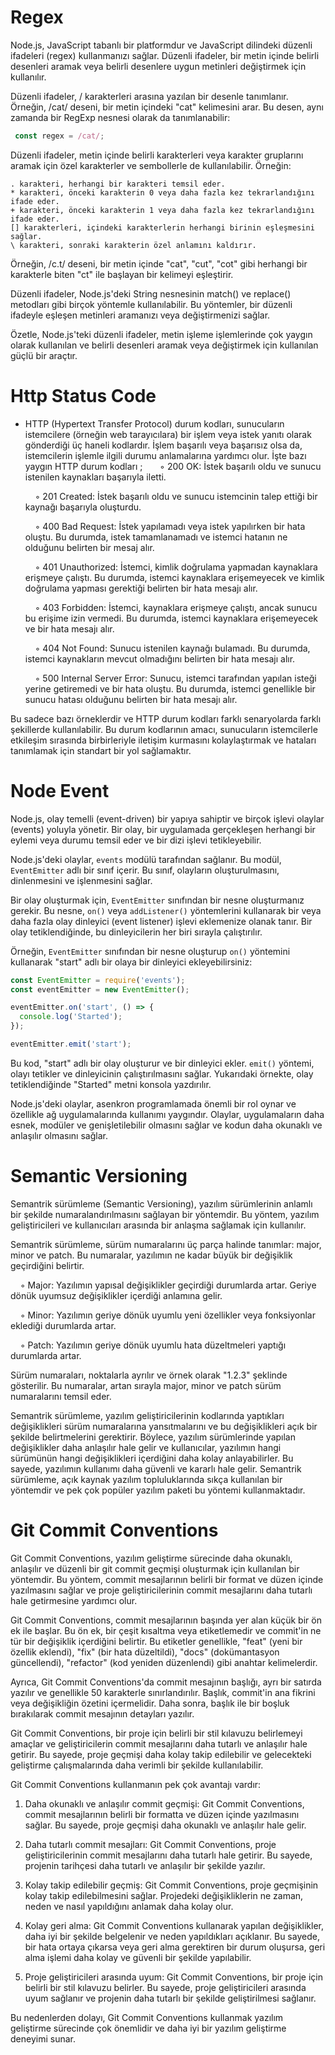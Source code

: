 # Regex
Node.js, JavaScript tabanlı bir platformdur ve JavaScript dilindeki düzenli ifadeleri (regex) kullanmanızı sağlar. Düzenli ifadeler, bir metin içinde belirli desenleri aramak veya belirli desenlere uygun metinleri değiştirmek için kullanılır.

Düzenli ifadeler, / karakterleri arasına yazılan bir desenle tanımlanır. Örneğin, /cat/ deseni, bir metin içindeki "cat" kelimesini arar. Bu desen, aynı zamanda bir RegExp nesnesi olarak da tanımlanabilir:

```javascript
 const regex = /cat/;
 ```

Düzenli ifadeler, metin içinde belirli karakterleri veya karakter gruplarını aramak için özel karakterler ve sembollerle de kullanılabilir. Örneğin:

    . karakteri, herhangi bir karakteri temsil eder.
    * karakteri, önceki karakterin 0 veya daha fazla kez tekrarlandığını ifade eder.
    + karakteri, önceki karakterin 1 veya daha fazla kez tekrarlandığını ifade eder.
    [] karakterleri, içindeki karakterlerin herhangi birinin eşleşmesini sağlar.
    \ karakteri, sonraki karakterin özel anlamını kaldırır.

Örneğin, /c.t/ deseni, bir metin içinde "cat", "cut", "cot" gibi herhangi bir karakterle biten "ct" ile başlayan bir kelimeyi eşleştirir.

Düzenli ifadeler, Node.js'deki String nesnesinin match() ve replace() metodları gibi birçok yöntemle kullanılabilir. Bu yöntemler, bir düzenli ifadeyle eşleşen metinleri aramanızı veya değiştirmenizi sağlar.

Özetle, Node.js'teki düzenli ifadeler, metin işleme işlemlerinde çok yaygın olarak kullanılan ve belirli desenleri aramak veya değiştirmek için kullanılan güçlü bir araçtır.

# Http Status Code

* HTTP (Hypertext Transfer Protocol) durum kodları, sunucuların istemcilere (örneğin web tarayıcılara) bir işlem veya istek yanıtı olarak gönderdiği üç haneli kodlardır. İşlem başarılı veya başarısız olsa da, istemcilerin işlemle ilgili durumu anlamalarına yardımcı olur. İşte bazı yaygın HTTP durum kodları ;
&nbsp;
  &nbsp; &nbsp; &#9702; 200 OK: İstek başarılı oldu ve sunucu istenilen kaynakları başarıyla iletti.

  &nbsp; &nbsp; &#9702; 201 Created: İstek başarılı oldu ve sunucu istemcinin talep ettiği bir kaynağı başarıyla oluşturdu.
    
  &nbsp; &nbsp; &#9702; 400 Bad Request: İstek yapılamadı veya istek yapılırken bir hata oluştu. Bu durumda, istek tamamlanamadı ve istemci hatanın ne olduğunu belirten bir mesaj alır.
  
  &nbsp; &nbsp; &#9702; 401 Unauthorized: İstemci, kimlik doğrulama yapmadan kaynaklara erişmeye çalıştı. Bu durumda, istemci kaynaklara erişemeyecek ve kimlik doğrulama yapması gerektiği belirten bir hata mesajı alır.
    
  &nbsp; &nbsp; &#9702; 403 Forbidden: İstemci, kaynaklara erişmeye çalıştı, ancak sunucu bu erişime izin vermedi. Bu durumda, istemci kaynaklara erişemeyecek ve bir hata mesajı alır.
    
  &nbsp; &nbsp; &#9702; 404 Not Found: Sunucu istenilen kaynağı bulamadı. Bu durumda, istemci kaynakların mevcut olmadığını belirten bir hata mesajı alır.
    
  &nbsp; &nbsp; &#9702; 500 Internal Server Error: Sunucu, istemci tarafından yapılan isteği yerine getiremedi ve bir hata oluştu. Bu durumda, istemci genellikle bir sunucu hatası olduğunu belirten bir hata mesajı alır.

Bu sadece bazı örneklerdir ve HTTP durum kodları farklı senaryolarda farklı şekillerde kullanılabilir. Bu durum kodlarının amacı, sunucuların istemcilerle etkileşim sırasında birbirleriyle iletişim kurmasını kolaylaştırmak ve hataları tanımlamak için standart bir yol sağlamaktır.

# Node Event

Node.js, olay temelli (event-driven) bir yapıya sahiptir ve birçok işlevi olaylar (events) yoluyla yönetir. Bir olay, bir uygulamada gerçekleşen herhangi bir eylemi veya durumu temsil eder ve bir dizi işlevi tetikleyebilir.

Node.js'deki olaylar, `events` modülü tarafından sağlanır. Bu modül, `EventEmitter` adlı bir sınıf içerir. Bu sınıf, olayların oluşturulmasını, dinlenmesini ve işlenmesini sağlar.

Bir olay oluşturmak için, `EventEmitter` sınıfından bir nesne oluşturmanız gerekir. Bu nesne, `on()` veya `addListener()` yöntemlerini kullanarak bir veya daha fazla olay dinleyici (event listener) işlevi eklemenize olanak tanır. Bir olay tetiklendiğinde, bu dinleyicilerin her biri sırayla çalıştırılır.

Örneğin, `EventEmitter` sınıfından bir nesne oluşturup `on()` yöntemini kullanarak "start" adlı bir olaya bir dinleyici ekleyebilirsiniz:

``` javascript
const EventEmitter = require('events');
const eventEmitter = new EventEmitter();

eventEmitter.on('start', () => {
  console.log('Started');
});

eventEmitter.emit('start');
```

Bu kod, "start" adlı bir olay oluşturur ve bir dinleyici ekler. `emit()` yöntemi, olayı tetikler ve dinleyicinin çalıştırılmasını sağlar. Yukarıdaki örnekte, olay tetiklendiğinde "Started" metni konsola yazdırılır.

Node.js'deki olaylar, asenkron programlamada önemli bir rol oynar ve özellikle ağ uygulamalarında kullanımı yaygındır. Olaylar, uygulamaların daha esnek, modüler ve genişletilebilir olmasını sağlar ve kodun daha okunaklı ve anlaşılır olmasını sağlar.

# Semantic Versioning

Semantrik sürümleme (Semantic Versioning), yazılım sürümlerinin anlamlı bir şekilde numaralandırılmasını sağlayan bir yöntemdir. Bu yöntem, yazılım geliştiricileri ve kullanıcıları arasında bir anlaşma sağlamak için kullanılır.

Semantrik sürümleme, sürüm numaralarını üç parça halinde tanımlar: major, minor ve patch. Bu numaralar, yazılımın ne kadar büyük bir değişiklik geçirdiğini belirtir.

&nbsp; &nbsp; &#9702; Major: Yazılımın yapısal değişiklikler geçirdiği durumlarda artar. Geriye dönük uyumsuz değişiklikler içerdiği anlamına gelir.

&nbsp; &nbsp; &#9702; Minor: Yazılımın geriye dönük uyumlu yeni özellikler veya fonksiyonlar eklediği durumlarda artar.

&nbsp; &nbsp; &#9702; Patch: Yazılımın geriye dönük uyumlu hata düzeltmeleri yaptığı durumlarda artar.

Sürüm numaraları, noktalarla ayrılır ve örnek olarak "1.2.3" şeklinde gösterilir. Bu numaralar, artan sırayla major, minor ve patch sürüm numaralarını temsil eder.

Semantrik sürümleme, yazılım geliştiricilerinin kodlarında yaptıkları değişiklikleri sürüm numaralarına yansıtmalarını ve bu değişiklikleri açık bir şekilde belirtmelerini gerektirir. Böylece, yazılım sürümlerinde yapılan değişiklikler daha anlaşılır hale gelir ve kullanıcılar, yazılımın hangi sürümünün hangi değişiklikleri içerdiğini daha kolay anlayabilirler. Bu sayede, yazılımın kullanımı daha güvenli ve kararlı hale gelir. Semantrik sürümleme, açık kaynak yazılım topluluklarında sıkça kullanılan bir yöntemdir ve pek çok popüler yazılım paketi bu yöntemi kullanmaktadır.

# Git Commit Conventions

Git Commit Conventions, yazılım geliştirme sürecinde daha okunaklı, anlaşılır ve düzenli bir git commit geçmişi oluşturmak için kullanılan bir yöntemdir. Bu yöntem, commit mesajlarının belirli bir format ve düzen içinde yazılmasını sağlar ve proje geliştiricilerinin commit mesajlarını daha tutarlı hale getirmesine yardımcı olur.

Git Commit Conventions, commit mesajlarının başında yer alan küçük bir ön ek ile başlar. Bu ön ek, bir çeşit kısaltma veya etiketlemedir ve commit'in ne tür bir değişiklik içerdiğini belirtir. Bu etiketler genellikle, "feat" (yeni bir özellik eklendi), "fix" (bir hata düzeltildi), "docs" (dokümantasyon güncellendi), "refactor" (kod yeniden düzenlendi) gibi anahtar kelimelerdir.

Ayrıca, Git Commit Conventions'da commit mesajının başlığı, ayrı bir satırda yazılır ve genellikle 50 karakterle sınırlandırılır. Başlık, commit'in ana fikrini veya değişikliğin özetini içermelidir. Daha sonra, başlık ile bir boşluk bırakılarak commit mesajının detayları yazılır.

Git Commit Conventions, bir proje için belirli bir stil kılavuzu belirlemeyi amaçlar ve geliştiricilerin commit mesajlarını daha tutarlı ve anlaşılır hale getirir. Bu sayede, proje geçmişi daha kolay takip edilebilir ve gelecekteki geliştirme çalışmalarında daha verimli bir şekilde kullanılabilir.

Git Commit Conventions kullanmanın pek çok avantajı vardır:

1. Daha okunaklı ve anlaşılır commit geçmişi: Git Commit Conventions, commit mesajlarının belirli bir formatta ve düzen içinde yazılmasını sağlar. Bu sayede, proje geçmişi daha okunaklı ve anlaşılır hale gelir.

2. Daha tutarlı commit mesajları: Git Commit Conventions, proje geliştiricilerinin commit mesajlarını daha tutarlı hale getirir. Bu sayede, projenin tarihçesi daha tutarlı ve anlaşılır bir şekilde yazılır.

3. Kolay takip edilebilir geçmiş: Git Commit Conventions, proje geçmişinin kolay takip edilebilmesini sağlar. Projedeki değişikliklerin ne zaman, neden ve nasıl yapıldığını anlamak daha kolay olur.

4. Kolay geri alma: Git Commit Conventions kullanarak yapılan değişiklikler, daha iyi bir şekilde belgelenir ve neden yapıldıkları açıklanır. Bu sayede, bir hata ortaya çıkarsa veya geri alma gerektiren bir durum oluşursa, geri alma işlemi daha kolay ve güvenli bir şekilde yapılabilir.

5. Proje geliştiricileri arasında uyum: Git Commit Conventions, bir proje için belirli bir stil kılavuzu belirler. Bu sayede, proje geliştiricileri arasında uyum sağlanır ve projenin daha tutarlı bir şekilde geliştirilmesi sağlanır.

Bu nedenlerden dolayı, Git Commit Conventions kullanmak yazılım geliştirme sürecinde çok önemlidir ve daha iyi bir yazılım geliştirme deneyimi sunar.

